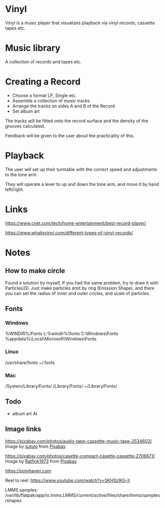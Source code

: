 # Vinyl

Vinyl is a music player that visualizes playback via vinyl records, cassette tapes etc.

# Music library

A collection of records and tapes etc.

# Creating a Record

* Choose a format LP, Single etc.
* Assemble a collection of music tracks
* Arrange the tracks on sides A and B of the Record
* Set album art

The tracks will be fitted onto the record surface and the density of the grooves calculated.

Feedback will be given to the user about the practicality of this.

# Playback

The user will set up their turntable with the correct speed and adjustments to the tone arm.

They will operate a lever to up and down the tone arm, and move it by hand left/right.

# Links

https://www.cnet.com/tech/home-entertainment/best-record-player/

https://www.whatisvinyl.com/different-types-of-vinyl-records/

# Notes

## How to make circle

Found a solution by myself, If you had the same problem, try to draw it with Particles2D. Just make particles emit by ring (Emission Shape), and there you can set the radius of inner and outer circles, and scale of particles.

## Fonts

### Windows

 %WINDIR%/Fonts
 c:\%windir%\fonts
 C:\Windows\Fonts
 %appdata%\Local\Microsoft\Windows\Fonts

 ### Linux

/usr/share/fonts
~/.fonts

 ### Mac

 /System/Library/Fonts/
 /Library/Fonts/
 ~/Library/Fonts/

 ## Todo

  * album art AI

 
 ## Image links

 https://pixabay.com/photos/audio-tape-cassette-music-tape-2534603/
 Image by <a href="https://pixabay.com/users/sutulo-3073859/?utm_source=link-attribution&amp;utm_medium=referral&amp;utm_campaign=image&amp;utm_content=2534603">sutulo</a> from <a href="https://pixabay.com//?utm_source=link-attribution&amp;utm_medium=referral&amp;utm_campaign=image&amp;utm_content=2534603">Pixabay</a>

 https://pixabay.com/photos/casette-compact-casette-cassette-2706671/
 Image by <a href="https://pixabay.com/users/ratfink1973-5627178/?utm_source=link-attribution&amp;utm_medium=referral&amp;utm_campaign=image&amp;utm_content=2706671">Ratfink1973</a> from <a href="https://pixabay.com//?utm_source=link-attribution&amp;utm_medium=referral&amp;utm_campaign=image&amp;utm_content=2706671">Pixabay</a>

 https://polyhaven.com

Reel to reel:
 https://www.youtube.com/watch?v=5KHSz9Gi-II

 LMMS samples: /var/lib/flatpak/app/io.lmms.LMMS/current/active/files/share/lmms/samples/shapes